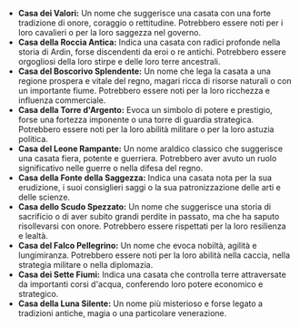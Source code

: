 - **Casa dei Valori:** Un nome che suggerisce una casata con una forte tradizione di onore, coraggio o rettitudine. Potrebbero essere noti per i loro cavalieri o per la loro saggezza nel governo.
- **Casa della Roccia Antica:** Indica una casata con radici profonde nella storia di Ardin, forse discendenti da eroi o re antichi. Potrebbero essere orgogliosi della loro stirpe e delle loro terre ancestrali.
- **Casa del Boscorivo Splendente:** Un nome che lega la casata a una regione prospera e vitale del regno, magari ricca di risorse naturali o con un importante fiume. Potrebbero essere noti per la loro ricchezza e influenza commerciale.
- **Casa della Torre d'Argento:** Evoca un simbolo di potere e prestigio, forse una fortezza imponente o una torre di guardia strategica. Potrebbero essere noti per la loro abilità militare o per la loro astuzia politica.
- **Casa del Leone Rampante:** Un nome araldico classico che suggerisce una casata fiera, potente e guerriera. Potrebbero aver avuto un ruolo significativo nelle guerre o nella difesa del regno.
- **Casa della Fonte della Saggezza:** Indica una casata nota per la sua erudizione, i suoi consiglieri saggi o la sua patronizzazione delle arti e delle scienze.
- **Casa dello Scudo Spezzato:** Un nome che suggerisce una storia di sacrificio o di aver subito grandi perdite in passato, ma che ha saputo risollevarsi con onore. Potrebbero essere rispettati per la loro resilienza e lealtà.
- **Casa del Falco Pellegrino:** Un nome che evoca nobiltà, agilità e lungimiranza. Potrebbero essere noti per la loro abilità nella caccia, nella strategia militare o nella diplomazia.
- **Casa dei Sette Fiumi:** Indica una casata che controlla terre attraversate da importanti corsi d'acqua, conferendo loro potere economico e strategico.
- **Casa della Luna Silente:** Un nome più misterioso e forse legato a tradizioni antiche, magia o una particolare venerazione.
